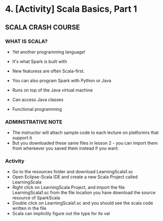 # 4. [Activity] Scala Basics, Part 1

## SCALA CRASH COURSE

### WHAT IS SCALA?
* Yet another programming language!
 * It's what Spark is built with
 * New featuress are often Scala-first.
 * You can also program Spark with Python or Java


* Runs on top of the Java virtual machine
 * Can access Java classes


* Functional programming

### ADMINSTRATIVE NOTE
* The instructor will attach sample code to each lecture on platformrs that support it
* But you downloaded these same files in lesson 2 - you can import them from whereever you saved them instead if you want.

### Activity
* Go to the resources folder and download LearningScala1.sc
* Open Eclipse-Scala IDE and create a new Scala Project called LearningScala
* Right click on LearningScala Project, and import the file LearningScala1.sc from the file location you have download the source resource of SparkScala
* Double click on LearningScala1.sc and you should see the scala code written in the file
* Scala can implicitly figure out the type for its val